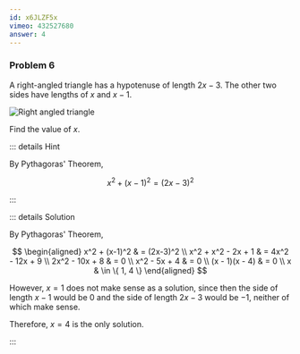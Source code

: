 ```yaml
---
id: x6JLZF5x
vimeo: 432527680
answer: 4
---
```


### Problem 6

A right-angled triangle has a hypotenuse of length $2x - 3.$ The other two sides
have lengths of $x$ and $x-1.$

![Right angled triangle](/img/learn/quad-14.svg)

Find the value of $x.$

<AnswerInput :answer="$frontmatter.answer" />

::: details Hint

By Pythagoras' Theorem,

$$
x^2 + (x-1)^2 = (2x-3)^2
$$

:::

::: details Solution

By Pythagoras' Theorem,

$$
\begin{aligned}
x^2 + (x-1)^2 & = (2x-3)^2 \\
x^2 + x^2 - 2x + 1 & = 4x^2 - 12x + 9 \\
2x^2 - 10x + 8 & = 0 \\
x^2 - 5x + 4 & = 0 \\
(x - 1)(x - 4) & = 0 \\
x & \in \{ 1, 4 \}
\end{aligned}
$$

However, $x = 1$ does not make sense as a solution, since then the side of
length $x - 1$ would be $0$ and the side of length $2x - 3$ would be $-1$,
neither of which make sense.

Therefore, $x = 4$ is the only solution.

:::
